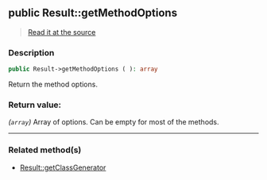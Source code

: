 ## public Result::getMethodOptions

> [Read it at the source](https://github.com/julien-boudry/Condorcet/blob/master/src/Result.php#L321)

### Description    

```php
public Result->getMethodOptions ( ): array
```

Return the method options.
    

### Return value:   

*(`array`)* Array of options. Can be empty for most of the methods.


---------------------------------------

### Related method(s)      

* [Result::getClassGenerator](/Docs/ApiReferences/Result%20Class/public%20Result--getClassGenerator.md)    
